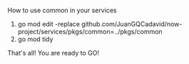 How to use common in your services

1. go mod edit -replace github.com/JuanGQCadavid/now-project/services/pkgs/common=../pkgs/common
2. go mod tidy 

That's all! You are ready to GO!
